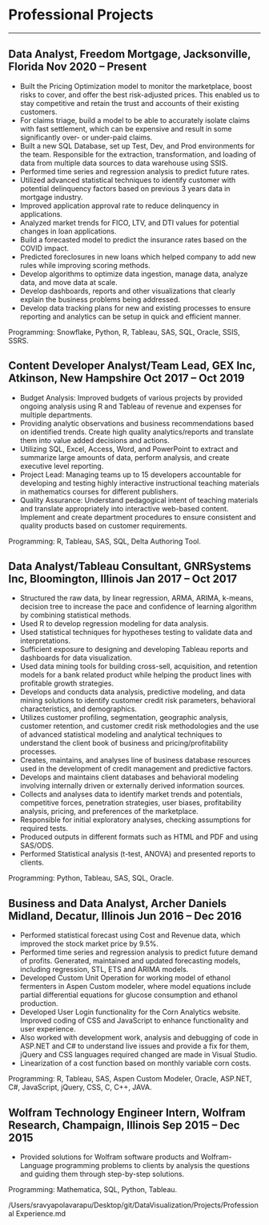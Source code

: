
# Professional Projects
---
## Data Analyst, Freedom Mortgage, Jacksonville, Florida					        Nov 2020 – Present

- 	Built the Pricing Optimization model to monitor the marketplace, boost risks to cover, and offer the best risk-adjusted prices. This enabled us to stay competitive and retain the trust and accounts of their existing customers.
- 	For claims triage, build a model to be able to accurately isolate claims with fast settlement, which can be expensive and result in some significantly over- or under-paid claims.
- 	Built a new SQL Database, set up Test, Dev, and Prod environments for the team. Responsible for the extraction, transformation, and loading of data from multiple data sources to data warehouse using SSIS.
- 	Performed time series and regression analysis to predict future rates.
- 	Utilized advanced statistical techniques to identify customer with potential delinquency factors based on previous 3 years data in mortgage industry.
- 	Improved application approval rate to reduce delinquency in applications.
- 	Analyzed market trends for FICO, LTV, and DTI values for potential changes in loan applications.
- 	Build a forecasted model to predict the insurance rates based on the COVID impact.
- 	Predicted foreclosures in new loans which helped company to add new rules while improving scoring methods.
- 	Develop algorithms to optimize data ingestion, manage data, analyze data, and move data at scale.
- 	Develop dashboards, reports and other visualizations that clearly explain the business problems being addressed.
- 	Develop data tracking plans for new and existing processes to ensure reporting and analytics can be setup in quick and efficient manner.

Programming: Snowflake, Python, R, Tableau, SAS, SQL, Oracle, SSIS, SSRS.

## Content Developer Analyst/Team Lead, GEX Inc, Atkinson, New Hampshire		       Oct 2017 – Oct 2019

- 	Budget Analysis: Improved budgets of various projects by provided ongoing analysis using R and Tableau of revenue and expenses for multiple departments.
- 	Providing analytic observations and business recommendations based on identified trends. Create high quality analytics/reports and translate them into value added decisions and actions.
- 	Utilizing SQL, Excel, Access, Word, and PowerPoint to extract and summarize large amounts of data, perform analysis, and create executive level reporting.
- 	Project Lead: Managing teams up to 15 developers accountable for developing and testing highly interactive instructional teaching materials in mathematics courses for different publishers.
- 	Quality Assurance: Understand pedagogical intent of teaching materials and translate appropriately into interactive web-based content. Implement and create department procedures to ensure consistent and quality products based on customer requirements.

Programming: R, Tableau, SAS, SQL, Delta Authoring Tool.

## Data Analyst/Tableau Consultant, GNRSystems Inc, Bloomington, Illinois		       Jan 2017 – Oct 2017

- 	Structured the raw data, by linear regression, ARMA, ARIMA, k-means, decision tree to increase the pace and confidence of learning algorithm by combining statistical methods.
- 	Used R to develop regression modeling for data analysis.
- 	Used statistical techniques for hypotheses testing to validate data and interpretations.
- 	Sufficient exposure to designing and developing Tableau reports and dashboards for data visualization.
- 	Used data mining tools for building cross-sell, acquisition, and retention models for a bank related product while helping the product lines with profitable growth strategies.
- 	Develops and conducts data analysis, predictive modeling, and data mining solutions to identify customer credit risk parameters, behavioral characteristics, and demographics.
- 	Utilizes customer profiling, segmentation, geographic analysis, customer retention, and customer credit risk methodologies and the use of advanced statistical modeling and analytical techniques to understand the client book of business and pricing/profitability processes.
- 	Creates, maintains, and analyses line of business database resources used in the development of credit management and predictive factors.
- 	Develops and maintains client databases and behavioral modeling involving internally driven or externally derived information sources.
- 	Collects and analyses data to identify market trends and potentials, competitive forces, penetration strategies, user biases, profitability analysis, pricing, and preferences of the marketplace.
- 	Responsible for initial exploratory analyses, checking assumptions for required tests.
- 	Produced outputs in different formats such as HTML and PDF and using SAS/ODS.
- 	Performed Statistical analysis (t-test, ANOVA) and presented reports to clients.

Programming: Python, Tableau, SAS, SQL, Oracle.

## Business and Data Analyst, Archer Daniels Midland, Decatur, Illinois			       Jun 2016 – Dec 2016

- 	Performed statistical forecast using Cost and Revenue data, which improved the stock market price by 9.5%.
- 	Performed time series and regression analysis to predict future demand of profits. Generated, maintained and updated forecasting models, including regression, STL, ETS and ARIMA models.
- 	Developed Custom Unit Operation for working model of ethanol fermenters in Aspen Custom modeler, where model equations include partial differential equations for glucose consumption and ethanol production.
- 	Developed User Login functionality for the Corn Analytics website. Improved coding of CSS and JavaScript to enhance functionality and user experience.
- 	Also worked with development work, analysis and debugging of code in ASP.NET and C# to understand live issues and provide a fix for them, jQuery and CSS languages required changed are made in Visual Studio.
- 	Linearization of a cost function based on monthly variable corn costs.

Programming: R, Tableau, SAS, Aspen Custom Modeler, Oracle, ASP.NET, C#, JavaScript, jQuery, CSS, C, C++, JAVA.

## Wolfram Technology Engineer Intern, Wolfram Research, Champaign, Illinois		      Sep 2015 – Dec 2015

- 	Provided solutions for Wolfram software products and Wolfram-Language programming problems to clients by analysis the questions and guiding them through step-by-step solutions.

Programming: Mathematica, SQL, Python, Tableau.



/Users/sravyapolavarapu/Desktop/git/DataVisualization/Projects/Professional Experience.md